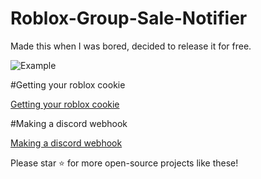 # Roblox-Group-Sale-Notifier
Made this when I was bored, decided to release it for free.

![Example](https://i.imgur.com/yqeKQD6.png)

#Getting your roblox cookie

[Getting your roblox cookie](https://ro.py.jmk.gg/dev/roblosecurity/)

#Making a discord webhook

[Making a discord webhook](https://www.youtube.com/watch?v=i2j4HBFrgEE)

Please star ⭐ for more open-source projects like these!
